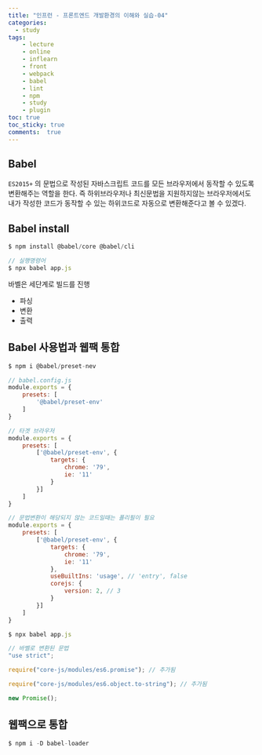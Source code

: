 ```yaml
---
title: "인프런 - 프론트엔드 개발환경의 이해와 실습-04"
categories: 
  - study
tags: 
    - lecture
    - online
    - inflearn
    - front
    - webpack
    - babel
    - lint
    - npm
    - study
    - plugin
toc: true
toc_sticky: true
comments:  true
---
```


## Babel

`ES2015+` 의 문법으로 작성된 자바스크립트 코드를 모든 브라우저에서 동작할 수 있도록 변환해주는 역할을 한다. 즉 하위브라우저나 최신문법을 지원하지않는 브라우저에서도 내가 작성한 코드가 동작할 수 있는 하위코드로 자동으로 변환해준다고 볼 수 있겠다.  

## Babel install
``` javascript
$ npm install @babel/core @babel/cli

// 실행명령어
$ npx babel app.js
```

바벨은 세단계로 빌드를 진행
- 파싱
- 변환
- 출력


## Babel 사용법과 웹팩 통합
``` javascript
$ npm i @babel/preset-nev

// babel.config.js
module.exports = {
    presets: [
        '@babel/preset-env'
    ]
}

// 타겟 브라우저
module.exports = {
    presets: [
        ['@babel/preset-env', {
            targets: {
                chrome: '79',
                ie: '11'
            }
        }]
    ]
}

// 문법변환이 해당되지 않는 코드일때는 폴리필이 필요
module.exports = {
    presets: [
        ['@babel/preset-env', {
            targets: {
                chrome: '79',
                ie: '11'
            },
            useBuiltIns: 'usage', // 'entry', false
            corejs: {
                version: 2, // 3
            }
        }]
    ]
}
```


``` javascript
$ npx babel app.js

// 바벨로 변환된 문법
"use strict";

require("core-js/modules/es6.promise"); // 추가됨

require("core-js/modules/es6.object.to-string"); // 추가됨

new Promise();
```

## 웹팩으로 통합

``` javascript
$ npm i -D babel-loader
```
